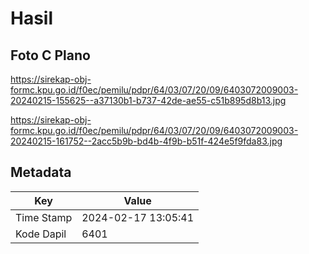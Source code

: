 # Hasil

## Foto C Plano

https://sirekap-obj-formc.kpu.go.id/f0ec/pemilu/pdpr/64/03/07/20/09/6403072009003-20240215-155625--a37130b1-b737-42de-ae55-c51b895d8b13.jpg

https://sirekap-obj-formc.kpu.go.id/f0ec/pemilu/pdpr/64/03/07/20/09/6403072009003-20240215-161752--2acc5b9b-bd4b-4f9b-b51f-424e5f9fda83.jpg


## Metadata

| Key        | Value               |
| ---------- | ------------------- |
| Time Stamp | 2024-02-17 13:05:41 |
| Kode Dapil | 6401                |



